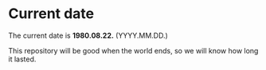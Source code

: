 # Current date

The current date is **1980.08.22.** (YYYY.MM.DD.)

This repository will be good when the world ends, so we will know how long it lasted.